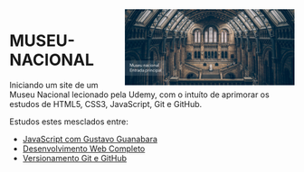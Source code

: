 <img src="img/museu.png" align="right" width="300">

# MUSEU-NACIONAL

Iniciando um site de um Museu Nacional lecionado pela Udemy, com o intuíto de aprimorar os estudos de HTML5, CSS3, JavaScript, Git e GitHub.

Estudos estes mesclados entre:

* [ JavaScript com Gustavo Guanabara ](https://github.com/gustavoguanabara)
* [ Desenvolvimento Web Completo ](https://www.udemy.com/course/web-completo)
* [ Versionamento Git e GitHub ](https://digitalinnovation.one/)


